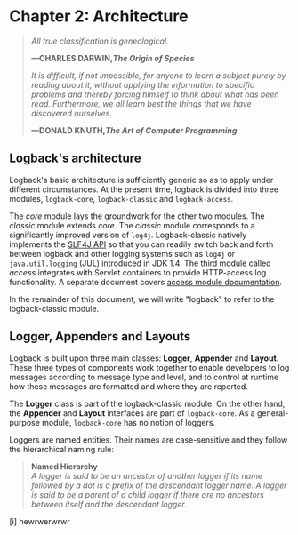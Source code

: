 # Chapter 2: Architecture

> _All true classification is genealogical._
>
> **—CHARLES DARWIN,**_**The Origin of Species**_
>
> _It is difficult, if not impossible, for anyone to learn a subject purely by reading about it, without applying the information to specific problems and thereby forcing himself to think about what has been read. Furthermore, we all learn best the things that we have discovered ourselves._
>
> **—DONALD KNUTH,**_**The Art of Computer Programming**_

## Logback's architecture

Logback's basic architecture is sufficiently generic so as to apply under different circumstances. At the present time, logback is divided into three modules, `logback-core`, `logback-classic` and `logback-access`.

The _core_  module lays the groundwork for the other two modules. The _classic_ module extends _core_. The _classic_ module corresponds to a significantly improved version of `log4j`. Logback-classic natively implements the [SLF4J API](http://www.slf4j.org/) so that you can readily switch back and forth between logback and other logging systems such as `log4j` or `java.util.logging` \(JUL\) introduced in JDK 1.4. The third module called _access_ integrates with Servlet containers to provide HTTP-access log functionality. A separate document covers [access module documentation](https://logback.qos.ch/access.html).

In the remainder of this document, we will write "logback" to refer to the logback-classic module.

## Logger, Appenders and Layouts

Logback is built upon three main classes: **Logger**, **Appender** and **Layout**. These three types of components work together to enable developers to log messages according to message type and level, and to control at runtime how these messages are formatted and where they are reported.

The **Logger** class is part of the logback-classic module. On the other hand, the **Appender** and **Layout** interfaces are part of `logback-core`. As a general-purpose module, `logback-core` has no notion of loggers.

Loggers are named entities. Their names are case-sensitive and they follow the hierarchical naming rule:

> **Named Hierarchy**  
> _A logger is said to be an ancestor of another logger if its name followed by a dot is a prefix of the descendant logger name. A logger is said to be a parent of a child logger if there are no ancestors between itself and the descendant logger._



\[i\] hewrwerwrwr

